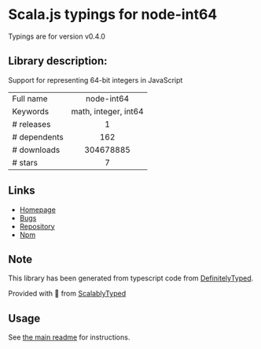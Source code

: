 
# Scala.js typings for node-int64

Typings are for version v0.4.0

## Library description:
Support for representing 64-bit integers in JavaScript

|                    |                 |
| ------------------ | :-------------: |
| Full name          | node-int64 |
| Keywords           | math, integer, int64 |
| # releases         | 1 |
| # dependents       | 162 |
| # downloads        | 304678885 |
| # stars            | 7 |

## Links
- [Homepage](https://github.com/broofa/node-int64)
- [Bugs](https://github.com/broofa/node-int64/issues)
- [Repository](https://github.com/broofa/node-int64)
- [Npm](https://www.npmjs.com/package/node-int64)
    


## Note
This library has been generated from typescript code from [DefinitelyTyped](https://definitelytyped.org).

Provided with :purple_heart: from [ScalablyTyped](https://github.com/oyvindberg/ScalablyTyped)

## Usage
See [the main readme](../../readme.md) for instructions.


